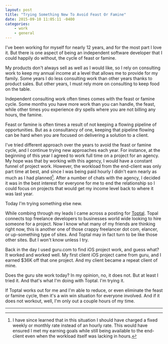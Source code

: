 ```yaml
---
layout: post
title: "Trying Something New To Avoid Feast Or Famine"
date: 2015-09-10 11:05:11 -0400
categories: 
    - work
    - general
---
```

I've been working for myself for nearly 12 years, and for the most part I love it. But there is one aspect of being an independent software developer that I could happily do without, the cycle of feast or famine. 

My products don't always sell as well as I would like, so I rely on consulting work to keep my annual income at a level that allows me to provide for my family. Some years I do less consulting work than other years thanks to product sales. But other years, I must rely more on consulting to keep food on the table. 

Independent consulting work often times comes with the feast or famine cycle. Some months you have more work than you can handle, the feast, while other times you experience dry spells where you are not billing any hours, the famine. 

Feast or famine is often times a result of not keeping a flowing pipeline of opportunities. But as a consultancy of one, keeping that pipeline flowing can be hard when you are focused on delivering a solution to a client. 

I've tried different approach over the years to avoid the feast or famine cycle, and I continue trying new approaches each year. For instance, at the beginning of this year I agreed to work full time on a project for an agency. My hope was that by working with this agency, I would have a constant funnel of project work. However, the workload from the end-client was only part time at best, and since I was being paid hourly I didn't earn nearly as much as I had planned[^1]. After a number of chats with the agency, I decided it was in the best interest for everyone for me to end the relationship so I could focus on projects that would get my income level back to where it was last year.

Today I'm trying something else new. 

While combing through my leads I came across a posting for [Toptal][1]. Topal connects top freelance developers to businesses world wide looking to hire someone for a project. Now I know what many of my friends are thinking right now, this is another one of those crappy freelancer dot com, elancer, or up-something type of sites. And Toptal may in fact turn to be like those other sites. But I won't know unless I try.

Back in the day I used guru.com to find iOS project work, and guess what? It worked and worked well. My first client iOS project came from guru, and I earned $36K off that one project. And my client became a repeat client of mine.

Does the guru site work today? In my opinion, no, it does not. But at least I tried it. And that's what I'm doing with Toptal. I'm trying it. 

If Toptal works out for me and I'm able to reduce, or even eliminate the feast or famine cycle, then it's a win win situation for everyone involved. And if it does not workout, well, I'm only out a couple hours of my time.

---

[^1]: I have since learned that in this situation I should have charged a fixed weekly or monthly rate instead of an hourly rate. This would have ensured I met my earning goals while still being available to the end-client even when the workload itself was lacking in hours.

[1]: http://toptal.com/
